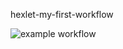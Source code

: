 hexlet-my-first-workflow


![example workflow](https://github.com/AlekseiKarlov/hexlet-my-first-workflow/actions/workflows/hello-world.yml)